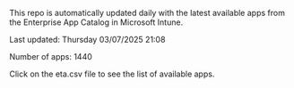 This repo is automatically updated daily with the latest available apps from the Enterprise App Catalog in Microsoft Intune.

Last updated: Thursday 03/07/2025 21:08

Number of apps: 1440

Click on the eta.csv file to see the list of available apps.
